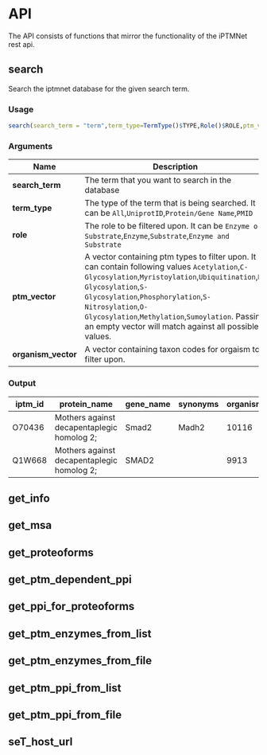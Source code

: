# API

The API consists of functions that mirror the functionality of the iPTMNet rest api.

## search
Search the iptmnet database for the given search term.

### Usage
``` R
search(search_term = "term",term_type=TermType()$TYPE,Role()$ROLE,ptm_vector=c(),organism_vector=c())
```

### Arguments
| Name | Description |
|-|-|
| __search_term__| The term that you want to search in the database |
|__term_type__| The type of the term that is being searched. It can be `All`,`UniprotID`,`Protein/Gene Name`,`PMID` |
|__role__| The role to be filtered upon. It can be `Enzyme or Substrate`,`Enzyme`,`Substrate`,`Enzyme and Substrate` |
|__ptm_vector__| A vector containing ptm types to filter upon. It can contain following values `Acetylation`,`C-Glycosylation`,`Myristoylation`,`Ubiquitination`,`N-Glycosylation`,`S-Glycosylation`,`Phosphorylation`,`S-Nitrosylation`,`O-Glycosylation`,`Methylation`,`Sumoylation`. Passing an empty vector will match against all possible values. |
|__organism_vector__| A vector containing taxon codes for orgaism to filter upon. |

### Output
iptm_id | protein_name | gene_name | synonyms | organism_taxon_code | organism_species | organism_common_name | substrate_role | substrate_num | enzyme_role | enzyme_num | ptm_dependent_ppi_role | ptm_dep_ppi_num | sites | isoforms
--- | --- | ---  | --- | --- | --- | --- | --- | --- | --- | --- | --- | --- | --- | --- 
O70436 | Mothers against decapentaplegic homolog 2; | Smad2 | Madh2 | 10116 | Rattus norvegicus | Rat | True | 0 | False | 0 | False | 0 | 6 | 0
Q1W668 | Mothers against decapentaplegic homolog 2; | SMAD2 |  | 9913 | Bos taurus | Bovine | True | 0 | False | 0 | False | 0 | 4 | 0

## get_info

## get_msa

## get_proteoforms

## get_ptm_dependent_ppi

## get_ppi_for_proteoforms

## get_ptm_enzymes_from_list

## get_ptm_enzymes_from_file

## get_ptm_ppi_from_list

## get_ptm_ppi_from_file

## seT_host_url



